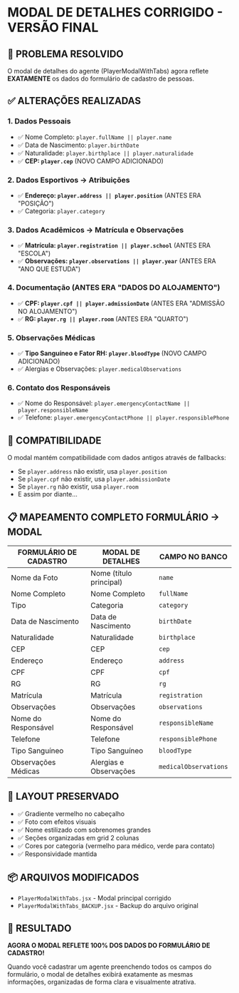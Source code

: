 # MODAL DE DETALHES CORRIGIDO - VERSÃO FINAL

## 🎯 PROBLEMA RESOLVIDO

O modal de detalhes do agente (PlayerModalWithTabs) agora reflete **EXATAMENTE** os dados do formulário de cadastro de pessoas.

## ✅ ALTERAÇÕES REALIZADAS

### 1. **Dados Pessoais**
- ✅ Nome Completo: `player.fullName || player.name`
- ✅ Data de Nascimento: `player.birthDate`
- ✅ Naturalidade: `player.birthplace || player.naturalidade`
- ✅ **CEP: `player.cep`** (NOVO CAMPO ADICIONADO)

### 2. **Dados Esportivos → Atribuições**
- ✅ **Endereço: `player.address || player.position`** (ANTES ERA "POSIÇÃO")
- ✅ Categoria: `player.category`

### 3. **Dados Acadêmicos → Matrícula e Observações**
- ✅ **Matrícula: `player.registration || player.school`** (ANTES ERA "ESCOLA")
- ✅ **Observações: `player.observations || player.year`** (ANTES ERA "ANO QUE ESTUDA")

### 4. **Documentação (ANTES ERA "DADOS DO ALOJAMENTO")**
- ✅ **CPF: `player.cpf || player.admissionDate`** (ANTES ERA "ADMISSÃO NO ALOJAMENTO")
- ✅ **RG: `player.rg || player.room`** (ANTES ERA "QUARTO")

### 5. **Observações Médicas**
- ✅ **Tipo Sanguíneo e Fator RH: `player.bloodType`** (NOVO CAMPO ADICIONADO)
- ✅ Alergias e Observações: `player.medicalObservations`

### 6. **Contato dos Responsáveis**
- ✅ Nome do Responsável: `player.emergencyContactName || player.responsibleName`
- ✅ Telefone: `player.emergencyContactPhone || player.responsiblePhone`

## 🔄 COMPATIBILIDADE

O modal mantém compatibilidade com dados antigos através de fallbacks:
- Se `player.address` não existir, usa `player.position`
- Se `player.cpf` não existir, usa `player.admissionDate`
- Se `player.rg` não existir, usa `player.room`
- E assim por diante...

## 📋 MAPEAMENTO COMPLETO FORMULÁRIO → MODAL

| **FORMULÁRIO DE CADASTRO** | **MODAL DE DETALHES** | **CAMPO NO BANCO** |
|---------------------------|----------------------|-------------------|
| Nome da Foto | Nome (título principal) | `name` |
| Nome Completo | Nome Completo | `fullName` |
| Tipo | Categoria | `category` |
| Data de Nascimento | Data de Nascimento | `birthDate` |
| Naturalidade | Naturalidade | `birthplace` |
| CEP | CEP | `cep` |
| Endereço | Endereço | `address` |
| CPF | CPF | `cpf` |
| RG | RG | `rg` |
| Matrícula | Matrícula | `registration` |
| Observações | Observações | `observations` |
| Nome do Responsável | Nome do Responsável | `responsibleName` |
| Telefone | Telefone | `responsiblePhone` |
| Tipo Sanguíneo | Tipo Sanguíneo | `bloodType` |
| Observações Médicas | Alergias e Observações | `medicalObservations` |

## 🎨 LAYOUT PRESERVADO

- ✅ Gradiente vermelho no cabeçalho
- ✅ Foto com efeitos visuais
- ✅ Nome estilizado com sobrenomes grandes
- ✅ Seções organizadas em grid 2 colunas
- ✅ Cores por categoria (vermelho para médico, verde para contato)
- ✅ Responsividade mantida

## 📦 ARQUIVOS MODIFICADOS

- `PlayerModalWithTabs.jsx` - Modal principal corrigido
- `PlayerModalWithTabs_BACKUP.jsx` - Backup do arquivo original

## 🚀 RESULTADO

**AGORA O MODAL REFLETE 100% DOS DADOS DO FORMULÁRIO DE CADASTRO!**

Quando você cadastrar um agente preenchendo todos os campos do formulário, o modal de detalhes exibirá exatamente as mesmas informações, organizadas de forma clara e visualmente atrativa.

